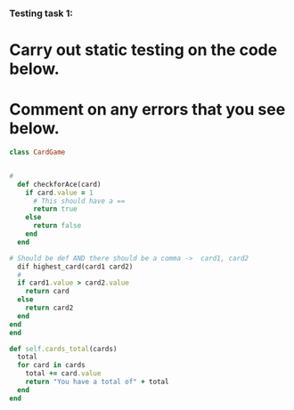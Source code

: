 ### Testing task 1:

# Carry out static testing on the code below.

# Comment on any errors that you see below.

```ruby
class CardGame


#
  def checkforAce(card)
    if card.value = 1
      # This should have a ==
      return true
    else
      return false
    end
  end

# Should be def AND there should be a comma ->  card1, card2
  dif highest_card(card1 card2)
  #
  if card1.value > card2.value
    return card
  else
    return card2
  end
end
end

def self.cards_total(cards)
  total
  for card in cards
    total += card.value
    return "You have a total of" + total
  end
end
```
